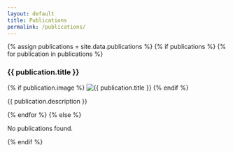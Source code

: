```yaml
---
layout: default
title: Publications
permalink: /publications/
---
```


{% assign publications = site.data.publications %}
{% if publications %}
  {% for publication in publications %}
    <div class="publication">
      <h3>{{ publication.title }}</h3>
      {% if publication.image %}
      <img src="{{ publication.image | relative_url }}" alt="{{ publication.title }}" style="max-width: 100%; height: auto;">
      {% endif %}
      <p>{{ publication.description }}</p>
    </div>
  {% endfor %}
{% else %}
  <p>No publications found.</p>
{% endif %}
